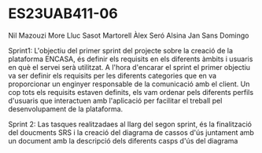 # ES23UAB411-06

Nil Mazouzi More
Lluc Sasot Martorell
Àlex Seró Alsina
Jan Sans Domingo

Sprint1:
L'objectiu del primer sprint del projecte sobre la creació de la plataforma ENCASA, és definir els requisits en els diferents àmbits i usuaris en què el servei serà utilitzat. A l'hora d'encarar el sprint el primer objectiu va ser definir els requisits per les diferents categories que en va proporcionar un enginyer responsable de la comunicació amb el client. Un cop tots els requisits estaven definits, els vam ordenar pels diferents perfils d'usuaris que interactuen amb l'aplicació per facilitar el treball pel desenvolupament de la plataforma.

Sprint 2:
Las tasques realitzadaes al llarg del segon sprint, és la finalització del doucments SRS i la creació del diagrama de cassos d'ús juntament amb un document amb la descripció dels diferents casps d'ús del diagrama
